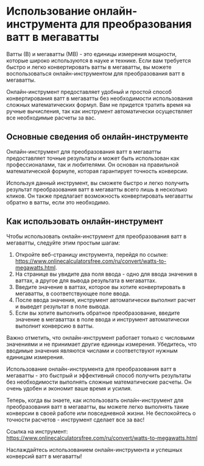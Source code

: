 Использование онлайн-инструмента для преобразования ватт в мегаватты
====================================================================

Ватты (В) и мегаватты (МВ) - это единицы измерения мощности, которые широко используются в науке и технике. Если вам требуется быстро и легко конвертировать ватты в мегаватты, вы можете воспользоваться онлайн-инструментом для преобразования ватт в мегаватты.

Онлайн-инструмент предоставляет удобный и простой способ конвертирования ватт в мегаватты без необходимости использования сложных математических формул. Вам не придется тратить время на ручные вычисления, так как инструмент автоматически осуществляет все необходимые расчеты за вас.

Основные сведения об онлайн-инструменте
---------------------------------------

Онлайн-инструмент для преобразования ватт в мегаватты предоставляет точные результаты и может быть использован как профессионалами, так и любителями. Он основан на правильной математической формуле, которая гарантирует точность конверсии.

Используя данный инструмент, вы сможете быстро и легко получить результат преобразования ватт в мегаватты всего лишь в несколько кликов. Он также предлагает возможность конвертировать мегаватты обратно в ватты, если это необходимо.

Как использовать онлайн-инструмент
----------------------------------

Чтобы использовать онлайн-инструмент для преобразования ватт в мегаватты, следуйте этим простым шагам:

1. Откройте веб-страницу инструмента, перейдя по ссылке: <https://www.onlinecalculatorsfree.com/ru/convert/watts-to-megawatts.html>.
2. На странице вы увидите два поля ввода - одно для ввода значения в ваттах, а другое для вывода результата в мегаваттах.
3. Введите значение в ваттах, которое вы хотите конвертировать в мегаватты, в соответствующее поле ввода.
4. После ввода значения, инструмент автоматически выполнит расчет и выведет результат в поле вывода.
5. Если вы хотите выполнить обратное преобразование, введите значение в мегаваттах в поле ввода и инструмент автоматически выполнит конверсию в ватты.

Важно отметить, что онлайн-инструмент работает только с числовыми значениями и не принимает другие единицы измерения. Убедитесь, что вводимые значения являются числами и соответствуют нужным единицам измерения.

Использование онлайн-инструмента для преобразования ватт в мегаватты - это быстрый и эффективный способ получить результаты без необходимости выполнять сложные математические расчеты. Он очень удобен и экономит ваше время и усилия.

Теперь, когда вы знаете, как использовать онлайн-инструмент для преобразования ватт в мегаватты, вы можете легко выполнять такие конверсии в своей работе или повседневной жизни. Не беспокойтесь о точности расчетов - инструмент сделает все за вас!

Ссылка на инструмент: <https://www.onlinecalculatorsfree.com/ru/convert/watts-to-megawatts.html>

Наслаждайтесь использованием онлайн-инструмента и успешных конверсий ватт в мегаватты!